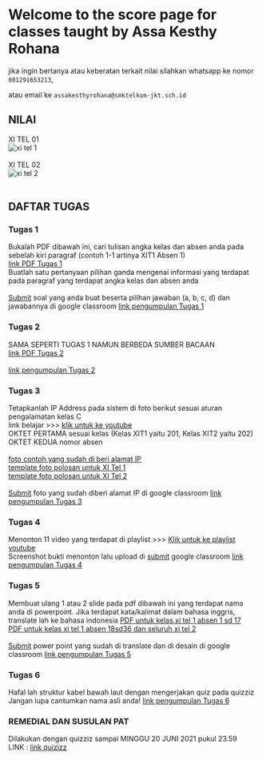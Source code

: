 # Welcome to the score page for classes taught by Assa Kesthy Rohana

jika ingin bertanya atau keberatan terkait nilai silahkan whatsapp ke nomor ```081291653213```,

atau email ke ```assakesthyrohana@smktelkom-jkt.sch.id```

## NILAI
XI TEL 01<br/> 
![xi tel 1](https://user-images.githubusercontent.com/66667198/122639822-47e3b580-d126-11eb-9236-b71fb51af499.png)
<br/><br/>
XI TEL 02<br/>
![xi tel 2](https://user-images.githubusercontent.com/66667198/122639823-49ad7900-d126-11eb-8e7d-06984a486fc9.png)
<br/><br/>

## DAFTAR TUGAS

### Tugas 1
Bukalah PDF dibawah ini, cari tulisan angka kelas dan absen anda pada sebelah kiri paragraf (contoh 1-1 artinya XIT1 Absen 1)<br/>
<a href="https://drive.google.com/file/d/1gcPtFijFyQQ1mx6rKwhTOSOAxHcTlu8k/view?usp=sharing" target="_blank">link PDF Tugas 1</a><br/>
Buatlah satu pertanyaan pilihan ganda mengenai informasi yang terdapat pada paragraf yang terdapat angka kelas dan absen anda<br/><br/>
<u>Submit</u> soal yang anda buat beserta pilihan jawaban (a, b, c, d) dan jawabannya di google classroom <a href="https://classroom.google.com/c/MTQyMTQ4NjgyMTE2/a/MjYxNDQ3NTM1ODgy/details" target="_blank">link pengumpulan Tugas 1</a>

### Tugas 2
SAMA SEPERTI TUGAS 1 NAMUN BERBEDA SUMBER BACAAN<br/>
<a href="https://drive.google.com/file/d/1KDwJ7fw_N6neh4saxaqsMdSQa55kyVGe/view?usp=sharing" target="_blank">link PDF Tugas 2</a><br/><br/>
<a href="https://classroom.google.com/c/MTQyMTQ4NjgyMTE2/a/MjcxNDE3NDYyNTY5/details" target="_blank">link pengumpulan Tugas 2</a>

### Tugas 3
Tetapkanlah IP Address pada sistem di foto berikut sesuai aturan pengalamatan kelas C<br/>
link belajar >>> <a href="https://www.youtube.com/watch?v=7T3HiQ3mN5A&t=1588s" target="_blank">klik untuk ke youtube</a><br/>
OKTET PERTAMA sesuai kelas (Kelas XIT1 yaitu 201, Kelas XIT2 yaitu 202)<br/>
OKTET KEDUA nomor absen<br/><br/>
<a href="https://drive.google.com/file/d/1SULhXWJwe4sfGaeGyiCEcsEyhC6FDjnk/view?usp=sharing" target="_blank">foto contoh yang sudah di beri alamat IP</a><br/>
<a href="https://drive.google.com/file/d/13VDycpxYT52FPSX_N6-1AZc5MsLcBnni/view?usp=sharing" target="_blank">template foto polosan untuk XI Tel 1</a><br/>
<a href="https://drive.google.com/file/d/19fBuV5vknR_lXqE1tIz-Hnz1FOYCS_KO/view?usp=sharing" target="_blank">template foto polosan untuk XI Tel 2</a><br/><br/>
<u>Submit</u> foto yang sudah diberi alamat IP di google classroom <a href="https://classroom.google.com/c/MTQyMTQ4NjgyMTE2/a/Mjg0OTUzMjk5OTA1/details" target="_blank">link pengumpulan Tugas 3</a>

### Tugas 4
Menonton 11 video yang terdapat di playlist >>> <a href="https://youtube.com/playlist?list=PL4o2RzOkOJO-JT4GMezdDmQl0utLlwvkW" target="_blank">Klik untuk ke playlist youtube</a><br/>
Screenshot bukti menonton lalu upload di <u>submit</u> google classroom <a href="https://classroom.google.com/c/MTQyMTQ4NjgyMTE2/a/MjkyMzk0MTA1NzU5/details" target="_blank">link pengumpulan Tugas 4</a>

### Tugas 5
Membuat ulang 1 atau 2 slide pada pdf dibawah ini yang terdapat nama anda di powerpoint. Jika terdapat kata/kalimat dalam bahasa inggris, translate lah ke bahasa indonesia
<a href="https://drive.google.com/file/d/114WTLgsIbcbPoFU3S9Qcfew7mQkXOdxB/view?usp=sharing" target="_blank">PDF untuk kelas xi tel 1 absen 1 sd 17</a><br/>
<a href="https://drive.google.com/file/d/1scezH6jVUQhNRAmlXGQgzci8buu1OYCM/view?usp=sharing" target="_blank">PDF untuk kelas xi tel 1 absen 18sd36 dan seluruh xi tel 2</a><br/>
<br/>
<u>Submit</u> power point yang sudah di translate dan di desain  di google classroom <a href="https://classroom.google.com/c/MTQyMTQ4NjgyMTE2/a/MzE1ODIzMjU0OTYx/details" target="_blank">link pengumpulan Tugas 5</a>

### Tugas 6
Hafal lah struktur kabel bawah laut dengan mengerjakan quiz pada quizziz<br/>
Jangan lupa cantumkan nama asli anda!
<a href="https://quizizz.com/join?gc=11285578" target="_blank">link pengumpulan Tugas 6</a>

### REMEDIAL DAN SUSULAN PAT
Dilakukan dengan quizziz sampai MINGGU 20 JUNI 2021 pukul 23.59<br/>
LINK : <a href="https://quizizz.com/join?gc=40753402" target="_blank">link quizizz</a>
<br/><br/>

<head><script data-ad-client="ca-pub-3978006814349230" async src="https://pagead2.googlesyndication.com/pagead/js/adsbygoogle.js"></script>
